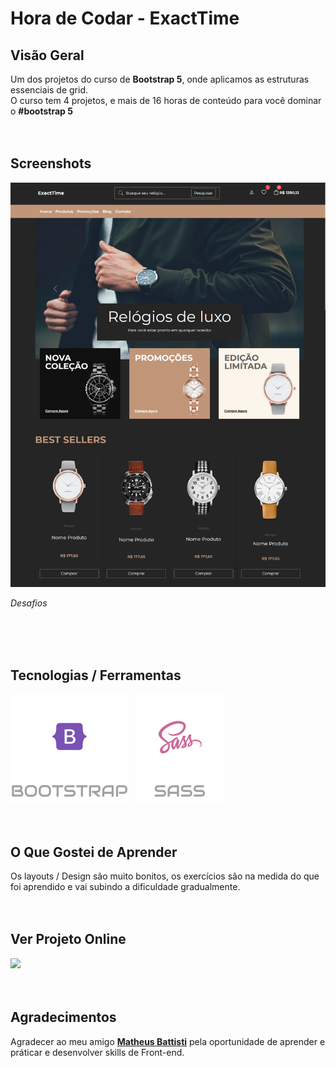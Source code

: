 # <b>Hora de Codar - ExactTime</b>

## <b>Visão Geral</b>
Um dos projetos do curso de <b>Bootstrap 5</b>, onde aplicamos as estruturas essenciais de grid.<br>
O curso tem 4 projetos, e mais de 16 horas de conteúdo para você dominar o <b>#bootstrap 5</b>
<br><br><br>


## <b>Screenshots</b>
![Screenshots](./img/screenshot-01.png)
<p>

_Desafios_</p>
<br><br><br>


## <b>Tecnologias / Ferramentas</b>
![Bootstrap 5](https://raw.githubusercontent.com/DiogoRealles/diogorealles/develop/img/bootstrap.svg) &nbsp;
![CSS](https://raw.githubusercontent.com/DiogoRealles/diogorealles/develop/img/sass.svg) &nbsp;
<br><br><br>


## <b>O Que Gostei de Aprender</b>
Os layouts / Design são muito bonitos, os exercícios são na medida do que foi aprendido e vai subindo a dificuldade gradualmente.
<br><br><br>


## <b>Ver Projeto Online</b>
<a href="https://www.realles.tk/projects/hora-de-codar/project01/" target="_blank"><img src="https://img.shields.io/badge/Site-Projeto 01-black?style=for-the-badge&logo=Bootstrap&logoColor=white"></a> &nbsp;
<br><br><br>


## <b>Agradecimentos</b>
Agradecer ao meu amigo <b>[Matheus Battisti](https://www.rocketseat.com.br/)</b> pela oportunidade de aprender e práticar e desenvolver skills de Front-end.
<br><br><br>
